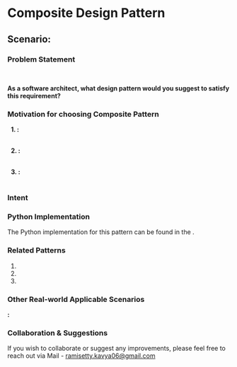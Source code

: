 # Composite Design Pattern

## Scenario:

### Problem Statement
 <br>

**As a software architect, what design pattern would you suggest to satisfy this requirement?**

### Motivation for choosing Composite Pattern

&nbsp; **1. :** <br>
 <br>

&nbsp; **2. :**  <br>
 <br>

&nbsp; **3. :** <br>
<br>

### Intent

### Python Implementation
The Python implementation for this pattern can be found in the []().

### Related Patterns
1.  <br>
2.  <br>
3.  <br>

### Other Real-world Applicable Scenarios

**:**  <br>

### Collaboration & Suggestions 
If you wish to collaborate or suggest any improvements, please feel free to reach out via Mail - ramisetty.kavya06@gmail.com
